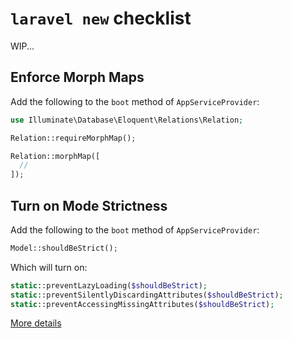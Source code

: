 # `laravel new` checklist

WIP...

## Enforce Morph Maps
Add the following to the `boot` method of `AppServiceProvider`:

```php
use Illuminate\Database\Eloquent\Relations\Relation;

Relation::requireMorphMap();

Relation::morphMap([
  //
]);
```

## Turn on Mode Strictness
Add the following to the `boot` method of `AppServiceProvider`:

```php
Model::shouldBeStrict();
```

Which will turn on:

```php
static::preventLazyLoading($shouldBeStrict);
static::preventSilentlyDiscardingAttributes($shouldBeStrict);
static::preventAccessingMissingAttributes($shouldBeStrict);
```

[More details](https://laravel-news.com/shouldbestrict)
